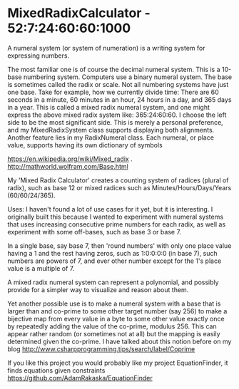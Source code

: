 # MixedRadixCalculator - 52:7:24:60:60:1000

  A numeral system (or system of numeration) is a writing system for expressing numbers. 

  The most familiar one is of course the decimal numeral system. This is a 10-base numbering system. Computers use a binary numeral system. The base is sometimes called the radix or scale.
  Not all numbering systems have just one base. Take for example, how we currently divide time: There are 60 seconds in a minute, 60 minutes in an hour, 24 hours in a day, and 365 days in a year. This is called a mixed radix numeral system, and one might express the above mixed radix system like: 365:24:60:60. I choose the left side to be the most significant side. This is merely a personal preference, and my MixedRadixSystem class supports displaying both alignments.
  Another feature lies in my RadixNumeral class. Each numeral, or place value, supports having its own dictionary of symbols

  https://en.wikipedia.org/wiki/Mixed_radix
 .
  http://mathworld.wolfram.com/Base.html

  My 'Mixed Radix Calculator' creates a counting system of radices (plural of radix), such as base 12 or mixed radices such as Minutes/Hours/Days/Years (60/60/24/365).

Uses:
  I haven't found a lot of use cases for it yet, but it is interesting. I originally built this because I wanted to experiment with numeral systems that uses increasing consecutive prime numbers for each radix, as well as experiment with some off-bases, such as base 3 or base 7.
 
  In a single base, say base 7, then 'round numbers' with only one place value having a 1 and the rest having zeros, such as 1:0:0:0:0 (in base 7), such numbers are powers of 7, and ever other number except for the 1's place value is a multiple of 7.

  A mixed radix numeral system can represent a polynomial, and possibly provide for a simpler way to visualize and reason about them.

  Yet another possible use is to make a numeral system with a base that is larger than and co-prime to some other target number (say 256) to make a bijective map from every value in a byte to some other value exactly once by repeatedly adding the value of the co-prime, modulus 256. This can appear rather random (or sometimes not at all) but the mapping is easily determined given the co-prime. I have talked about this notion before on my blog
  http://www.csharpprogramming.tips/search/label/Coprime

If you like this project you would probably like my project EquationFinder, it finds equations given constraints 
https://github.com/AdamRakaska/EquationFinder
